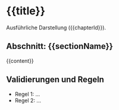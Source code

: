 # {{title}}

Ausführliche Darstellung ({{chapterId}}).

## Abschnitt: {{sectionName}}

{{content}}

## Validierungen und Regeln

- Regel 1: ...
- Regel 2: ...
